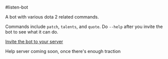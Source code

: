 #listen-bot

A bot with various dota 2 related commands. 

Commands include `patch`, `talents`, and `quote`. Do `--help` after you invite the bot to see what it can do.

[Invite the bot to your server](https://discordapp.com/oauth2/authorize?permissions=19456&scope=bot&client_id=240209888771309568)

Help server coming soon, once there's enough traction
